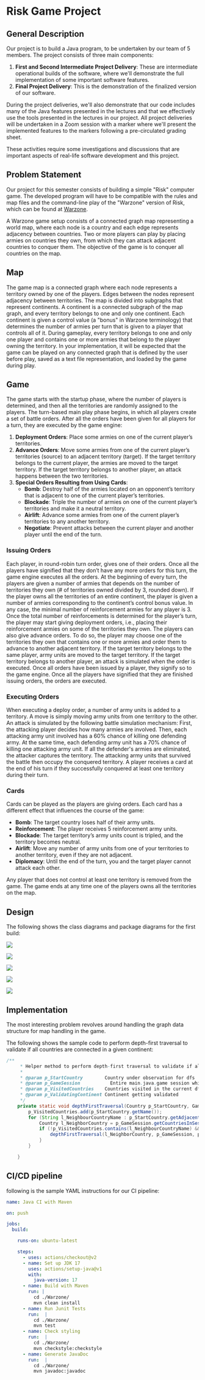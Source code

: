 # Risk Game Project

## General Description

Our project is to build a Java program, to be undertaken by our team of 5 members. The project consists of three main components:

1. **First and Second Intermediate Project Delivery**: These are intermediate operational builds of the software, where we'll demonstrate the full implementation of some important software features.
2. **Final Project Delivery**: This is the demonstration of the finalized version of our software.

During the project deliveries, we'll also demonstrate that our code includes many of the Java features presented in the lectures and that we effectively use the tools presented in the lectures in our project. All project deliveries will be undertaken in a Zoom session with a marker where we'll present the implemented features to the markers following a pre-circulated grading sheet.

These activities require some investigations and discussions that are important aspects of real-life software development and this project.

## Problem Statement

Our project for this semester consists of building a simple "Risk" computer game. The developed program will have to be compatible with the rules and map files and the command-line play of the "Warzone" version of Risk, which can be found at [Warzone](https://www.warzone.com/).

A Warzone game setup consists of a connected graph map representing a world map, where each node is a country and each edge represents adjacency between countries. Two or more players can play by placing armies on countries they own, from which they can attack adjacent countries to conquer them. The objective of the game is to conquer all countries on the map.

## Map

The game map is a connected graph where each node represents a territory owned by one of the players. Edges between the nodes represent adjacency between territories. The map is divided into subgraphs that represent continents. A continent is a connected subgraph of the map graph, and every territory belongs to one and only one continent. Each continent is given a control value (a "bonus" in Warzone terminology) that determines the number of armies per turn that is given to a player that controls all of it. During gameplay, every territory belongs to one and only one player and contains one or more armies that belong to the player owning the territory. In your implementation, it will be expected that the game can be played on any connected graph that is defined by the user before play, saved as a text file representation, and loaded by the game during play.

## Game

The game starts with the startup phase, where the number of players is determined, and then all the territories are randomly assigned to the players. The turn-based main play phase begins, in which all players create a set of battle orders. After all the orders have been given for all players for a turn, they are executed by the game engine:

1. **Deployment Orders**: Place some armies on one of the current player’s territories.
2. **Advance Orders**: Move some armies from one of the current player’s territories (source) to an adjacent territory (target). If the target territory belongs to the current player, the armies are moved to the target territory. If the target territory belongs to another player, an attack happens between the two territories.
3. **Special Orders Resulting from Using Cards**:
    - **Bomb**: Destroy half of the armies located on an opponent’s territory that is adjacent to one of the current player’s territories.
    - **Blockade**: Triple the number of armies on one of the current player’s territories and make it a neutral territory.
    - **Airlift**: Advance some armies from one of the current player’s territories to any another territory.
    - **Negotiate**: Prevent attacks between the current player and another player until the end of the turn.

### Issuing Orders

Each player, in round-robin turn order, gives one of their orders. Once all the players have signified that they don’t have any more orders for this turn, the game engine executes all the orders. At the beginning of every turn, the players are given a number of armies that depends on the number of territories they own (# of territories owned divided by 3, rounded down). If the player owns all the territories of an entire continent, the player is given a number of armies corresponding to the continent’s control bonus value. In any case, the minimal number of reinforcement armies for any player is 3. Once the total number of reinforcements is determined for the player’s turn, the player may start giving deployment orders, i.e., placing their reinforcement armies on some of the territories they own. The players can also give advance orders. To do so, the player may choose one of the territories they own that contains one or more armies and order them to advance to another adjacent territory. If the target territory belongs to the same player, army units are moved to the target territory. If the target territory belongs to another player, an attack is simulated when the order is executed. Once all orders have been issued by a player, they signify so to the game engine. Once all the players have signified that they are finished issuing orders, the orders are executed.

### Executing Orders

When executing a deploy order, a number of army units is added to a territory. A move is simply moving army units from one territory to the other. An attack is simulated by the following battle simulation mechanism: First, the attacking player decides how many armies are involved. Then, each attacking army unit involved has a 60% chance of killing one defending army. At the same time, each defending army unit has a 70% chance of killing one attacking army unit. If all the defender's armies are eliminated, the attacker captures the territory. The attacking army units that survived the battle then occupy the conquered territory. A player receives a card at the end of his turn if they successfully conquered at least one territory during their turn.

### Cards

Cards can be played as the players are giving orders. Each card has a different effect that influences the course of the game:

- **Bomb**: The target country loses half of their army units.
- **Reinforcement**: The player receives 5 reinforcement army units.
- **Blockade**: The target territory’s army units count is tripled, and the territory becomes neutral.
- **Airlift**: Move any number of army units from one of your territories to another territory, even if they are not adjacent.
- **Diplomacy**: Until the end of the turn, you and the target player cannot attack each other.

Any player that does not control at least one territory is removed from the game. The game ends at any time one of the players owns all the territories on the map.

## Design

The following shows the class diagrams and package diagrams for the first build:

![](./Warzone_Entity_Diagram.png)

![](./entitiesPackageDiagram.png)

![](packagesDiagram.png)

![](servicesPackageDiagram.png)

![](utilspackageDiagram.png)

## Implementation

The most interesting problem revolves around handling the graph data structure for map handling in the game.

The following shows the sample code to perform depth-first traversal to validate if all countries are connected in a given continent:

```java
/**
     * Helper method to perform depth-first traversal to validate if all countries are connected in a given continent.
     *
     * @param p_StartCountry        Country under observation for dfs
     * @param p_GameSession           Entire main.java.game session which has all the continents and their countries with adjacency
     * @param p_VisitedCountries    Countries visited in the current dfs
     * @param p_ValidatingContinent Continent getting validated
     */
    private static void depthFirstTraversal(Country p_StartCountry, GameSession p_GameSession, Set<String> p_VisitedCountries, Continent p_ValidatingContinent) {
        p_VisitedCountries.add(p_StartCountry.getName());
        for (String l_NeighbourCountryName : p_StartCountry.getAdjacentCountries().values()) {
            Country l_NeighborCountry = p_GameSession.getCountriesInSession().get(l_NeighbourCountryName);
            if (!p_VisitedCountries.contains(l_NeighbourCountryName) && l_NeighborCountry.getIsInContinent().equals(p_ValidatingContinent.getName())) {
                depthFirstTraversal(l_NeighborCountry, p_GameSession, p_VisitedCountries, p_ValidatingContinent);
            }
        }

    }
```

## CI/CD pipeline

following is the sample YAML instructions for our CI pipeline:

```yaml
name: Java CI with Maven

on: push

jobs:
  build:

    runs-on: ubuntu-latest

    steps:
      - uses: actions/checkout@v2
      - name: Set up JDK 17
        uses: actions/setup-java@v1
        with:
          java-version: 17
      - name: Build with Maven
        run: |
          cd ./Warzone/
          mvn clean install
      - name: Run Junit Tests
        run:  |
          cd ./Warzone/
          mvn test
      - name: Check styling
        run:  |
          cd ./Warzone/
          mvn checkstyle:checkstyle
      - name: Generate JavaDoc
        run:  |
          cd ./Warzone/
          mvn javadoc:javadoc
```

